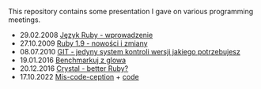 This repository contains some presentation I gave on various programming meetings.

* 29.02.2008 [Język Ruby - wprowadzenie](https://radarek.github.io/presentations/ruby-wprowadzenie.pdf)
* 27.10.2009 [Ruby 1.9 - nowości i zmiany](https://radarek.github.io/presentations/Ruby%201.9%20-%20nowosci%20i%20zmiany%20(KRUG%2027.10.2009)/slides/)
* 08.07.2010 [GIT - jedyny system kontroli wersji jakiego potrzebujesz](https://radarek.github.io/presentations/git-presentation.pdf)
* 19.01.2016 [Benchmarkuj z glowa](https://radarek.github.io/presentations/Benchmarkuj%20z%20glowa%20-%20KRUG%2019-01-2016/)
* 20.12.2016 [Crystal - better Ruby?](https://radarek.github.io/presentations/Crystal%20-%20better%20Ruby%3F%20-%20KRUG%2018.12.2016/#/)
* 17.10.2022 [Mis-code-ception](https://radarek.github.io/mis-code-ception-KRUG-2022/slides/) + [code](https://github.com/radarek/mis-code-ception-KRUG-2022)
